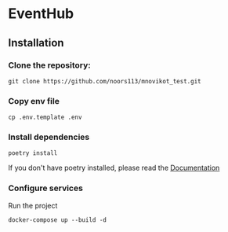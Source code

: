# EventHub

## Installation

### Clone the repository:

```shell
git clone https://github.com/noors113/mnovikot_test.git
```

### Copy env file
```shell
cp .env.template .env
```

### Install dependencies
```shell
poetry install
```
If you don't have poetry installed, please read the [Documentation](https://python-poetry.org/docs/#installation)

### Configure services

Run the project

```shell
docker-compose up --build -d
```
